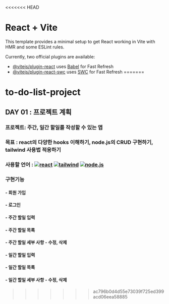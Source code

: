 <<<<<<< HEAD
# React + Vite

This template provides a minimal setup to get React working in Vite with HMR and some ESLint rules.

Currently, two official plugins are available:

- [@vitejs/plugin-react](https://github.com/vitejs/vite-plugin-react/blob/main/packages/plugin-react/README.md) uses [Babel](https://babeljs.io/) for Fast Refresh
- [@vitejs/plugin-react-swc](https://github.com/vitejs/vite-plugin-react-swc) uses [SWC](https://swc.rs/) for Fast Refresh
=======
# to-do-list-project
## DAY 01 : 프로젝트 계획
### 프로젝트: 주간, 일간 할일를 작성할 수 있는 앱 
### 목표 : react의 다양한 hooks 이해하기, node.js의 CRUD 구현하기, tailwind 사용법 적응하기
### 사용할 언어 : [![react ](https://img.shields.io/badge/react-61DAFB?style=flat&logo=React&logoColor=white)]() [![tailwind](https://img.shields.io/badge/tailwind-06B6D4?style=flat&logo=TailwindCSS&logoColor=white)]() [![node.js](https://img.shields.io/badge/node.js-339933?style=flat&logo=Node.js&logoColor=white)]()
### 구현기능
#### - 회원 가입 
#### - 로그인
#### - 주간 할일 입력
#### - 주간 할일 목록
#### - 주간 할일 세부 사항 - 수정, 삭제 
#### - 일간 할일 입력 
#### - 일간 할일 목록 
#### - 일간 할일 세부 사항 - 수정, 삭제 

>>>>>>> ac796b0d4d55e73039f725ed399acd06eea58885
